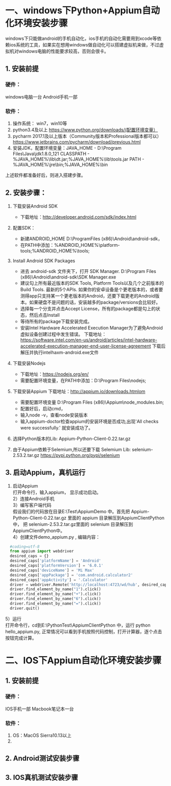 # 一、windows下Python+Appium自动化环境安装步骤
  windows下只能做android的手机自动化，ios手机的自动化需要用到xcode等依赖ios系统的工具，如果实在想用windows做自动化可以搭建虚拟机来做，不过虚拟机对windows电脑的性能要求较高，否则会很卡。
  ## 1. 安装前提
  ### 硬件：
  windows电脑一台
  Android手机一部
  ### 软件：
  1. 操作系统： win7，win10等
  2. python3.4及以上 https://www.python.org/downloads/(配置环境变量）
  3. pycharm 2017.1及以上版本（Community版本和Professional版本都可以）
    https://www.jetbrains.com/pycharm/download/previous.html
  4. 安装JDK，配置环境变量：JAVA_HOME - D:\Program Files\Java\jdk1.8.0_121
    CLASSPATH - %JAVA_HOME%\lib\dt.jar;%JAVA_HOME%\lib\tools.jar
    PATH - %JAVA_HOME%\jre\bin;%JAVA_HOME%\bin
  
  上述软件都准备好后，则进入搭建步骤。
  ## 2. 安装步骤：
  1. 下载安装Android SDK
      - 下载地址：http://developer.android.com/sdk/index.html
      
  2. 配置SDK：
      - 新建ANDROID_HOME  D:\ProgramFiles (x86)\Android\android-sdk，
      - 在PATH中添加：%ANDROID_HOME%\platform-tools;%ANDROID_HOME%\tools;
      
  3. Install Android SDK Packages
      - 进去 android-sdk 文件夹下，打开 SDK Manager. D:\Program Files (x86)\Android\android-sdk\SDK Manager.exe
      - 建议勾上所有最近版本的SDK Tools, Platform Tools以及几个之前版本的Build Tools. 最新的5个APIs. 如果你的安卓设备是个更老版本的，或者要测得app只支持某一个更老版本的Android，还要下载更老的Android版本。如果硬盘不是问题的话，安装越多的package/versions会比较好。
      - 选择每一个分支并点击Accept License，所有的package都是勾上的状态，然后点击Install
      - 等待所有的package下载安装完成。
      - 安装Intel Hardware Accelerated Execution Manager为了避免Android虚拟设备创建过程中发生错误。
      下载地址：https://software.intel.com/en-us/android/articles/intel-hardware-accelerated-execution-manager-end-user-license-agreement 
      下载后解压并执行intelhaxm-android.exe文件 
      
  4. 下载安装Nodejs
      - 下载地址：https://nodejs.org/en/
      - 需要配置环境变量，在PATH中添加：D:\Program Files\nodejs;
      
  5. 下载安装Appium
      下载地址：http://appium.io/downloads.htmlom
      - 需要配置环境变量 D:\Program Files (x86)\Appium\node_modules\.bin;
      - 配置好后，启动cmd，
      - 输入node -v，查看node安装版本
      - 输入appium-doctor检查appium的安装环境是否成功,出现'All checks were successfully.' 就安装成功了。
  
  6. 选择Python版本的Lib: Appium-Python-Client-0.22.tar.gz
  7. 由于Appium依赖于Selemium,所以还要下载 Selemium Lib: selenium-2.53.2.tar.gz   https://pypi.python.org/pypi/selenium
 
 ## 3. 启动Appium，真机运行
 1) 启动Appium<br>
 打开命令行，输入appium， 显示成功启动。<br>
 2）连接Android手机<br>
 3）编写客户端代码<br>
 假设我们的代码放在目录E:\Test\AppiumDemo 中。首先把 Appium-Python-Client-0.22.tar.gz 里面的 appium 目录解压到AppiumClientPython 中， 把 selenium-2.53.2.tar.gz里面的 selenium 目录解压到AppiumClientPython中。<br>
 4）创建文件demo_appium.py , 编辑内容：<br>
```python
  #coding=utf-8
  from appium import webdriver
  desired_caps = {}
  desired_caps['platformName'] = 'Android'
  desired_caps['platformVersion'] = '6.0.1'
  desired_caps['deviceName'] = 'Mi Max'
  desired_caps['appPackage'] = 'com.android.calculator2'
  desired_caps['appActivity'] = '.Calculator'
  driver = webdriver.Remote('http://localhost:4723/wd/hub', desired_caps)
  driver.find_element_by_name("1").click()
  driver.find_element_by_name("+").click()
  driver.find_element_by_name("6").click()
  driver.find_element_by_name("=").click()
  driver.quit()
```
5）运行<br>
打开命令行，cd到E:\PythonTest\AppiumClientPython 中，运行 python hello_appium.py, 正常情况可以看到手机按照代码控制，打开计算器，逐个点击按钮完成计算。<br>


# 二、IOS下Appium自动化环境安装步骤
  ## 1. 安装前提

  ### 硬件：
  IOS手机一部
  Macbook笔记本一台

  ### 软件：
  1. OS：MacOS Sierra10.13以上
  2. 

  ## 2. Android测试安装步骤

  ## 3. IOS真机测试安装步骤 
